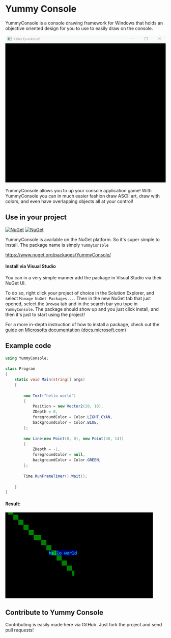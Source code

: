 # Yummy Console
YummyConsole is a console drawing framework for Windows that holds an objective oriented design for you to use to easily draw on the console.

![fireworks example](devlog/fireworks.gif)

YummyConsole allows you to up your console application game! With YummyConsole you can in much easier fashion draw ASCII art, draw with colors, and even have overlapping objects all at your control!

## Use in your project

[![NuGet](https://img.shields.io/nuget/v/YummyConsole.svg?style=flat-square)](https://www.nuget.org/packages/YummyConsole/) [![NuGet](https://img.shields.io/nuget/dt/YummyConsole.svg?style=flat-square)](https://www.nuget.org/packages/YummyConsole/)

YummyConsole is available on the NuGet platform. So it's super simple to install. The package name is simply `YummyConsole`

https://www.nuget.org/packages/YummyConsole/

#### Install via Visual Studio

You can in a very simple manner add the package in Visual Studio via their NuGet UI.

To do so, right click your project of choice in the Solution Explorer, and select `Manage NuGet Packages...`. Then in the new NuGet tab that just opened, select the `Browse` tab and in the search bar you type in `YummyConsole`. The package should show up and you just click install, and then it's just to start using the project!

For a more in-depth instruction of how to install a package, check out the [guide on Microsofts documentation (docs.microsoft.com)](https://docs.microsoft.com/en-us/nuget/tools/package-manager-ui#finding-and-installing-a-package)

## Example code

```csharp
using YummyConsole;

class Program
{
	static void Main(string[] args)
	{

		new Text("hello world")
		{
			Position = new Vector2(20, 10),
			ZDepth = 0,
			foregroundColor = Color.LIGHT_CYAN,
			backgroundColor = Color.BLUE,
		};

		new Line(new Point(0, 0), new Point(30, 14))
		{
			ZDepth = -1,
			foregroundColor = null,
			backgroundColor = Color.GREEN,
		};

		Time.RunFrameTimer().Wait();
		
	}
}
```

#### Result:

![screenshot of code above](devlog/example-01-screenshot.png)

## Contribute to Yummy Console

Contributing is easily made here via GitHub. Just fork the project and send pull requests!
